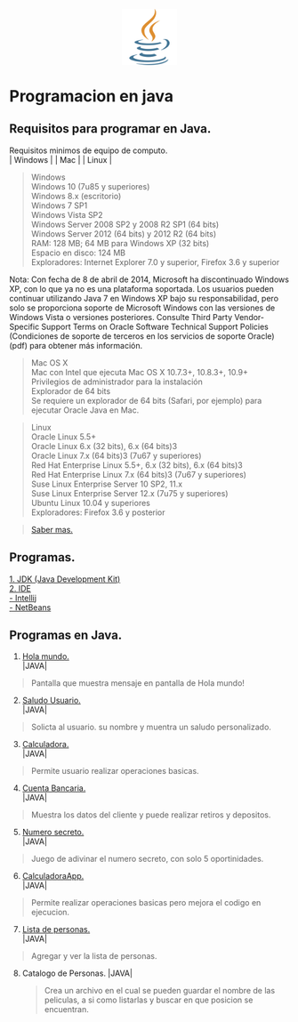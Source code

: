 <img 
    style="display: block; 
           margin-left: auto;
           margin-right: auto;
           width: 20%;"
    src="imagenes/java.png" 
    alt="Our logo">
</img>

# Programacion en java

## Requisitos para programar en Java.

Requisitos minimos de equipo de computo.  
| Windows | | Mac | | Linux |

> Windows  
> Windows 10 (7u85 y superiores)  
> Windows 8.x (escritorio)  
> Windows 7 SP1  
> Windows Vista SP2  
> Windows Server 2008 SP2 y 2008 R2 SP1 (64 bits)  
> Windows Server 2012 (64 bits) y 2012 R2 (64 bits)  
> RAM: 128 MB; 64 MB para Windows XP (32 bits)  
> Espacio en disco: 124 MB  
> Exploradores: Internet Explorer 7.0 y superior, Firefox 3.6 y superior

Nota: Con fecha de 8 de abril de 2014, Microsoft ha discontinuado Windows XP, con lo que ya no es una plataforma soportada. Los usuarios pueden continuar utilizando Java 7 en Windows XP bajo su responsabilidad, pero solo se proporciona soporte de Microsoft Windows con las versiones de Windows Vista o versiones posteriores. Consulte Third Party Vendor-Specific Support Terms on Oracle Software Technical Support Policies (Condiciones de soporte de terceros en los servicios de soporte Oracle) (pdf) para obtener más información.

> Mac OS X  
> Mac con Intel que ejecuta Mac OS X 10.7.3+, 10.8.3+, 10.9+  
> Privilegios de administrador para la instalación  
> Explorador de 64 bits  
> Se requiere un explorador de 64 bits (Safari, por ejemplo) para ejecutar Oracle Java en Mac.

> Linux  
> Oracle Linux 5.5+  
> Oracle Linux 6.x (32 bits), 6.x (64 bits)3  
> Oracle Linux 7.x (64 bits)3 (7u67 y superiores)  
> Red Hat Enterprise Linux 5.5+, 6.x (32 bits), 6.x (64 bits)3  
> Red Hat Enterprise Linux 7.x (64 bits)3 (7u67 y superiores)  
> Suse Linux Enterprise Server 10 SP2, 11.x  
> Suse Linux Enterprise Server 12.x (7u75 y superiores)  
> Ubuntu Linux 10.04 y superiores  
> Exploradores: Firefox 3.6 y posterior

> [Saber mas.](https://www.java.com/es/download/help/sysreq_es.html)

## Programas.

[1. JDK (Java Development Kit)](https://www.oracle.com/mx/java/technologies/downloads/)  
[2. IDE ](https://aws.amazon.com/es/what-is/ide/)  
 [- Intellij](https://www.jetbrains.com/idea/download/?section=windows)  
 [- NetBeans](https://netbeans.apache.org/front/main/download/)

## Programas en Java.

1. [ Hola mundo.](HolaMundo)  
   |JAVA|

> Pantalla que muestra mensaje en pantalla de Hola mundo!

2. [Saludo Usuario.](SaludoUsuario)  
   |JAVA|

> Solicta al usuario. su nombre y muentra un saludo personalizado.

3. [Calculadora.](Calculadora)  
   |JAVA|

> Permite usuario realizar operaciones basicas.

4. [Cuenta Bancaria.](CuentaBancaria)  
   |JAVA|

> Muestra los datos del cliente y puede realizar retiros y depositos.

5. [Numero secreto.](NumeroSecreto)  
   |JAVA|

> Juego de adivinar el numero secreto, con solo 5 oportinidades.

6. [CalculadoraApp. ](CalculadoraApp)  
   |JAVA|

> Permite realizar operaciones basicas pero mejora el codigo en ejecucion.

7. [Lista de personas. ](ListaPersonas)  
   |JAVA|

> Agregar y ver la lista de personas.

8. Catalogo de Personas.
   |JAVA|
   > Crea un archivo en el cual se pueden guardar el nombre de las peliculas, a si como listarlas y buscar en que posicion se encuentran.
